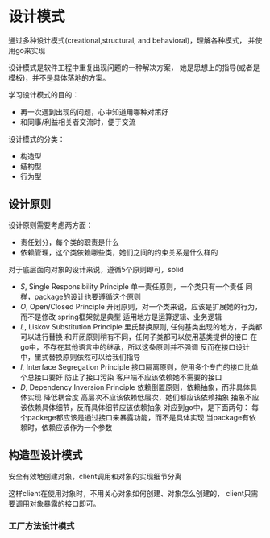 # 设计模式

通过多种设计模式(creational,structural, and behavioral)，理解各种模式，
并使用go来实现

设计模式是软件工程中重复出现问题的一种解决方案，
她是思想上的指导(或者是模板)，并不是具体落地的方案。

学习设计模式的目的：
- 再一次遇到出现的问题，心中知道用哪种对策好
- 和同事/利益相关者交流时，便于交流

设计模式的分类：
- 构造型
- 结构型
- 行为型

## 设计原则

设计原则需要考虑两方面：
- 责任划分，每个类的职责是什么
- 依赖管理，这个类依赖哪些类，她们之间的约束关系是什么样的

对于底层面向对象的设计来说，遵循5个原则即可，solid
- *S*, Single Responsibility Principle
    单一责任原则，一个类只有一个责任
    同样，package的设计也要遵循这个原则
- *O*, Open/Closed Principle
    开闭原则，对一个类来说，应该是扩展她的行为，而不是修改
    spring框架就是典型
    适用地方是运算逻辑、业务逻辑
- *L*, Liskov Substitution Principle
    里氏替换原则, 任何基类出现的地方，子类都可以进行替换
    和开闭原则稍有不同，任何子类都可以使用基类提供的接口
    在go中，不存在其他语言中的继承，所以这条原则并不强调
    反而在接口设计中，里式替换原则依然可以给我们指导
- *I*, Interface Segregation Principle
    接口隔离原则，使用多个专门的接口比单个总接口要好
    防止了接口污染
    客户端不应该依赖她不需要的接口
- *D*, Dependency Inversion Principle
    依赖倒置原则，依赖抽象，而非具体具体实现
    降低耦合度
    高层次不应该依赖低层次，她们都应该依赖抽象
    抽象不应该依赖具体细节，反而具体细节应该依赖抽象
    对应到go中，是下面两句：
        每个packege都应该是通过接口来暴露功能，而不是具体实现
        当package有依赖时，依赖应该作为一个参数

## 构造型设计模式

安全有效地创建对象，client调用和对象的实现细节分离

这样client在使用对象时，不用关心对象如何创建、对象怎么创建的，
client只需要调用对象暴露的接口即可。

### 工厂方法设计模式


